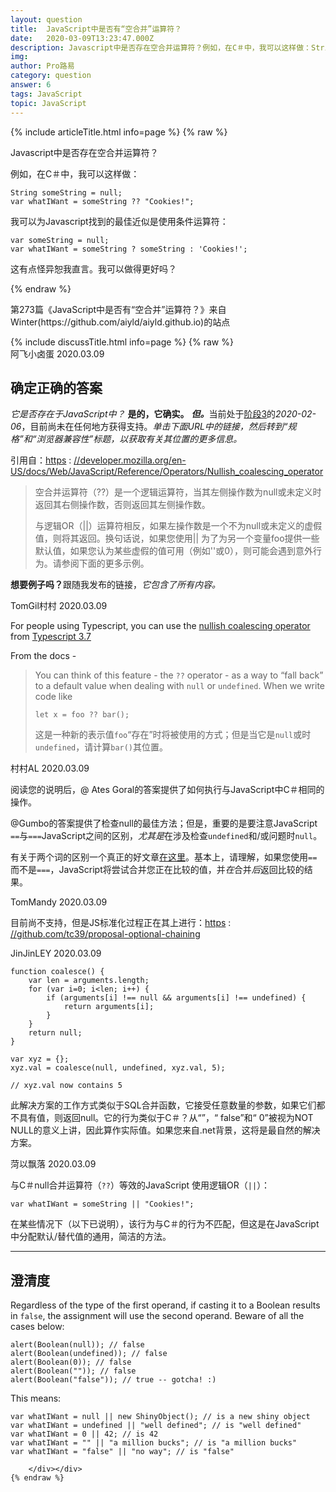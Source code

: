 ```yaml
---
layout: question
title:  JavaScript中是否有“空合并”运算符？
date:   2020-03-09T13:23:47.000Z
description: Javascript中是否存在空合并运算符？例如，在C＃中，我可以这样做：String someString = null;var whatIW...
img: 
author: Pro路易
category: question
answer: 6
tags: JavaScript
topic: JavaScript
---
```

<div class="article-root">
  <div class="article">
    {% include articleTitle.html info=page %}
    {% raw %}
    <div class="article-content"><p><font style="vertical-align: inherit;"><font style="vertical-align: inherit;">Javascript中是否存在空合并运算符？</font></font></p>

<p><font style="vertical-align: inherit;"><font style="vertical-align: inherit;">例如，在C＃中，我可以这样做：</font></font></p>

<pre><code>String someString = null;<font></font>
var whatIWant = someString ?? "Cookies!";<font></font>
</code></pre>

<p><font style="vertical-align: inherit;"><font style="vertical-align: inherit;">我可以为Javascript找到的最佳近似是使用条件运算符：</font></font></p>

<pre><code>var someString = null;<font></font>
var whatIWant = someString ? someString : 'Cookies!';<font></font>
</code></pre>

<p><font style="vertical-align: inherit;"><font style="vertical-align: inherit;">这有点怪异恕我直言。</font><font style="vertical-align: inherit;">我可以做得更好吗？</font></font></p></div>
    {% endraw %}
  </div>
  <p class="winter_mark">第273篇《JavaScript中是否有“空合并”运算符？》来自Winter(https://github.com/aiyld/aiyld.github.io)的站点</p>
  <div class="discuss-wrapper">
    {% include discussTitle.html info=page %}
    {% raw %}
    <div class="discuss-item">
        <div class="discuss-parent">
          <div class="discuss-meta">
            <span class="discuss-user">阿飞小卤蛋</span>
            <span class="discuss-time">2020.03.09</span>
          </div>
          <div class="discuss-comment"><h2><font style="vertical-align: inherit;"><font style="vertical-align: inherit;">确定正确的答案</font></font></h2>

<p><em><font style="vertical-align: inherit;"><font style="vertical-align: inherit;">它是否存在于JavaScript中？</font></font></em> <strong><font style="vertical-align: inherit;"><font style="vertical-align: inherit;">是的，它确实。</font></font></strong> <strong><em><font style="vertical-align: inherit;"><font style="vertical-align: inherit;">但。</font></font></em></strong><font style="vertical-align: inherit;"><font style="vertical-align: inherit;">当前</font><font style="vertical-align: inherit;">处于</font><a href="https://tc39.es/proposal-nullish-coalescing/#top" rel="nofollow noreferrer"><font style="vertical-align: inherit;">阶段3</font></a><font style="vertical-align: inherit;">的</font></font><em><font style="vertical-align: inherit;"><font style="vertical-align: inherit;">2020-02-06</font></font></em><font style="vertical-align: inherit;"><font style="vertical-align: inherit;">，目前尚未在任何地方获得支持。</font><em><font style="vertical-align: inherit;">单击下面URL中的链接，然后转到“规格”和“浏览器兼容性”标题，以获取有关其位置的更多信息。</font></em></font><a href="https://tc39.es/proposal-nullish-coalescing/#top" rel="nofollow noreferrer"><font style="vertical-align: inherit;"></font></a><font style="vertical-align: inherit;"></font><em><font style="vertical-align: inherit;"></font></em></p>

<p><font style="vertical-align: inherit;"><font style="vertical-align: inherit;">引用自：</font><a href="https://developer.mozilla.org/en-US/docs/Web/JavaScript/Reference/Operators/Nullish_coalescing_operator" rel="nofollow noreferrer"><font style="vertical-align: inherit;">https</font></a><font style="vertical-align: inherit;"> : </font></font><a href="https://developer.mozilla.org/en-US/docs/Web/JavaScript/Reference/Operators/Nullish_coalescing_operator" rel="nofollow noreferrer"><font style="vertical-align: inherit;"><font style="vertical-align: inherit;">//developer.mozilla.org/en-US/docs/Web/JavaScript/Reference/Operators/Nullish_coalescing_operator</font></font></a></p>

<blockquote>
  <p><font style="vertical-align: inherit;"><font style="vertical-align: inherit;">空合并运算符（??）是一个逻辑运算符，当其左侧操作数为null或未定义时返回其右侧操作数，否则返回其左侧操作数。</font></font></p>
  
  <p><font style="vertical-align: inherit;"><font style="vertical-align: inherit;">与逻辑OR（||）运算符相反，如果左操作数是一个不为null或未定义的虚假值，则将其返回。</font><font style="vertical-align: inherit;">换句话说，如果您使用|| </font><font style="vertical-align: inherit;">为了为另一个变量foo提供一些默认值，如果您认为某些虚假的值可用（例如''或0），则可能会遇到意外行为。</font><font style="vertical-align: inherit;">请参阅下面的更多示例。</font></font></p>
</blockquote>

<p><strong><font style="vertical-align: inherit;"><font style="vertical-align: inherit;">想要例子吗？</font></font></strong><font style="vertical-align: inherit;"><font style="vertical-align: inherit;">跟随我发布的链接，</font></font><em><font style="vertical-align: inherit;"><font style="vertical-align: inherit;">它包含了所有内容。</font></font></em></p></div>
        </div></div><div class="discuss-item">
        <div class="discuss-parent">
          <div class="discuss-meta">
            <span class="discuss-user">TomGil村村</span>
            <span class="discuss-time">2020.03.09</span>
          </div>
          <div class="discuss-comment"><p>For people using Typescript, you can use the <a href="https://www.typescriptlang.org/docs/handbook/release-notes/typescript-3-7.html#nullish-coalescing" rel="nofollow noreferrer">nullish coalescing operator</a> from <a href="https://www.typescriptlang.org/docs/handbook/release-notes/typescript-3-7.html" rel="nofollow noreferrer">Typescript 3.7</a></p>

<p>From the docs - </p>

<blockquote>
  <p>You can think of this feature - the <code>??</code> operator - as a way to “fall
  back” to a default value when dealing with <code>null</code> or <code>undefined</code>. When we
  write code like</p>
  
  <p><code>let x = foo ?? bar();</code></p>
  
  <p><font style="vertical-align: inherit;"><font style="vertical-align: inherit;">这是一种新的表示值</font></font><code>foo</code><font style="vertical-align: inherit;"><font style="vertical-align: inherit;">“存在”时将被使用的方式；</font><font style="vertical-align: inherit;">但是当它是</font></font><code>null</code><font style="vertical-align: inherit;"><font style="vertical-align: inherit;">或时</font></font><code>undefined</code><font style="vertical-align: inherit;"><font style="vertical-align: inherit;">，请计算</font></font><code>bar()</code><font style="vertical-align: inherit;"><font style="vertical-align: inherit;">其位置。</font></font></p>
</blockquote></div>
        </div></div><div class="discuss-item">
        <div class="discuss-parent">
          <div class="discuss-meta">
            <span class="discuss-user">村村AL</span>
            <span class="discuss-time">2020.03.09</span>
          </div>
          <div class="discuss-comment"><p><font style="vertical-align: inherit;"><font style="vertical-align: inherit;">阅读您的说明后，@ Ates Goral的答案提供了如何执行与JavaScript中C＃相同的操作。</font></font></p>

<p><font style="vertical-align: inherit;"><font style="vertical-align: inherit;">@Gumbo的答案提供了检查null的最佳方法；</font><font style="vertical-align: inherit;">但是，重要的是要注意</font><font style="vertical-align: inherit;">JavaScript </font></font><code>==</code><font style="vertical-align: inherit;"><font style="vertical-align: inherit;">与</font></font><code>===</code><font style="vertical-align: inherit;"><font style="vertical-align: inherit;">JavaScript之间</font><font style="vertical-align: inherit;">的区别，</font></font><em><font style="vertical-align: inherit;"><font style="vertical-align: inherit;">尤其是</font></font></em><font style="vertical-align: inherit;"><font style="vertical-align: inherit;">在涉及检查</font></font><code>undefined</code><font style="vertical-align: inherit;"><font style="vertical-align: inherit;">和/或问题时</font></font><code>null</code><font style="vertical-align: inherit;"><font style="vertical-align: inherit;">。</font></font></p>

<p><font style="vertical-align: inherit;"><font style="vertical-align: inherit;">有关于两个词的区别一个真正的好文章</font></font><a href="http://saladwithsteve.com/2008/02/javascript-undefined-vs-null.html" rel="nofollow noreferrer"><font style="vertical-align: inherit;"><font style="vertical-align: inherit;">在这里</font></font></a><font style="vertical-align: inherit;"><font style="vertical-align: inherit;">。</font><font style="vertical-align: inherit;">基本上，请理解，如果您使用</font></font><code>==</code><font style="vertical-align: inherit;"><font style="vertical-align: inherit;">而不是</font></font><code>===</code><font style="vertical-align: inherit;"><font style="vertical-align: inherit;">，JavaScript将尝试合并您正在比较的值，并</font></font><em><font style="vertical-align: inherit;"><font style="vertical-align: inherit;">在</font></font></em><font style="vertical-align: inherit;"><font style="vertical-align: inherit;">合并</font><em><font style="vertical-align: inherit;">后</font></em><font style="vertical-align: inherit;">返回比较的结果</font><font style="vertical-align: inherit;">。</font></font></p></div>
        </div></div><div class="discuss-item">
        <div class="discuss-parent">
          <div class="discuss-meta">
            <span class="discuss-user">TomMandy</span>
            <span class="discuss-time">2020.03.09</span>
          </div>
          <div class="discuss-comment"><p><font style="vertical-align: inherit;"><font style="vertical-align: inherit;">目前尚不支持，但是JS标准化过程正在其上进行：</font><a href="https://github.com/tc39/proposal-optional-chaining" rel="noreferrer"><font style="vertical-align: inherit;">https</font></a><font style="vertical-align: inherit;"> : </font></font><a href="https://github.com/tc39/proposal-optional-chaining" rel="noreferrer"><font style="vertical-align: inherit;"><font style="vertical-align: inherit;">//github.com/tc39/proposal-optional-chaining</font></font></a></p></div>
        </div></div><div class="discuss-item">
        <div class="discuss-parent">
          <div class="discuss-meta">
            <span class="discuss-user">JinJinLEY</span>
            <span class="discuss-time">2020.03.09</span>
          </div>
          <div class="discuss-comment"><pre><code>function coalesce() {<font></font>
    var len = arguments.length;<font></font>
    for (var i=0; i&lt;len; i++) {<font></font>
        if (arguments[i] !== null &amp;&amp; arguments[i] !== undefined) {<font></font>
            return arguments[i];<font></font>
        }<font></font>
    }<font></font>
    return null;<font></font>
}<font></font>
<font></font>
var xyz = {};<font></font>
xyz.val = coalesce(null, undefined, xyz.val, 5);<font></font>
<font></font>
// xyz.val now contains 5<font></font>
</code></pre>

<p><font style="vertical-align: inherit;"><font style="vertical-align: inherit;">此解决方案的工作方式类似于SQL合并函数，它接受任意数量的参数，如果它们都不具有值，则返回null。</font><font style="vertical-align: inherit;">它的行为类似于C＃？</font><font style="vertical-align: inherit;">从“”，“ false”和“ 0”被视为NOT NULL的意义上讲，因此算作实际值。</font><font style="vertical-align: inherit;">如果您来自.net背景，这将是最自然的解决方案。</font></font></p></div>
        </div></div><div class="discuss-item">
        <div class="discuss-parent">
          <div class="discuss-meta">
            <span class="discuss-user">菏以飘落</span>
            <span class="discuss-time">2020.03.09</span>
          </div>
          <div class="discuss-comment"><p><font style="vertical-align: inherit;"><font style="vertical-align: inherit;">与C＃null合并运算符（</font></font><code>??</code><font style="vertical-align: inherit;"><font style="vertical-align: inherit;">）</font><font style="vertical-align: inherit;">等效的JavaScript </font><font style="vertical-align: inherit;">使用逻辑OR（</font></font><code>||</code><font style="vertical-align: inherit;"><font style="vertical-align: inherit;">）：</font></font></p>

<pre><code>var whatIWant = someString || "Cookies!";
</code></pre>

<p><font style="vertical-align: inherit;"><font style="vertical-align: inherit;">在某些情况下（以下已说明），该行为与C＃的行为不匹配，但这是在JavaScript中分配默认/替代值的通用，简洁的方法。</font></font></p>

<hr>

<h2><font style="vertical-align: inherit;"><font style="vertical-align: inherit;">澄清度</font></font></h2>

<p>Regardless of the type of the first operand, if casting it to a Boolean results in <code>false</code>, the assignment will use the second operand. Beware of all the cases below:</p>

<pre><code>alert(Boolean(null)); // false<font></font>
alert(Boolean(undefined)); // false<font></font>
alert(Boolean(0)); // false<font></font>
alert(Boolean("")); // false<font></font>
alert(Boolean("false")); // true -- gotcha! :)<font></font>
</code></pre>

<p>This means:</p>

<pre><code>var whatIWant = null || new ShinyObject(); // is a new shiny object<font></font>
var whatIWant = undefined || "well defined"; // is "well defined"<font></font>
var whatIWant = 0 || 42; // is 42<font></font>
var whatIWant = "" || "a million bucks"; // is "a million bucks"<font></font>
var whatIWant = "false" || "no way"; // is "false"<font></font>
</code></pre></div>
        </div></div>
    {% endraw %}
  </div>
<div>
